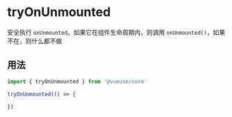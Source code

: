 # tryOnUnmounted

安全执行 `onUnmounted`。如果它在组件生命周期内，则调用 `onUnmounted()`，如果不在，则什么都不做

## 用法

```ts
import { tryOnUnmounted } from '@vueuse/core'

tryOnUnmounted(() => {

})
```
